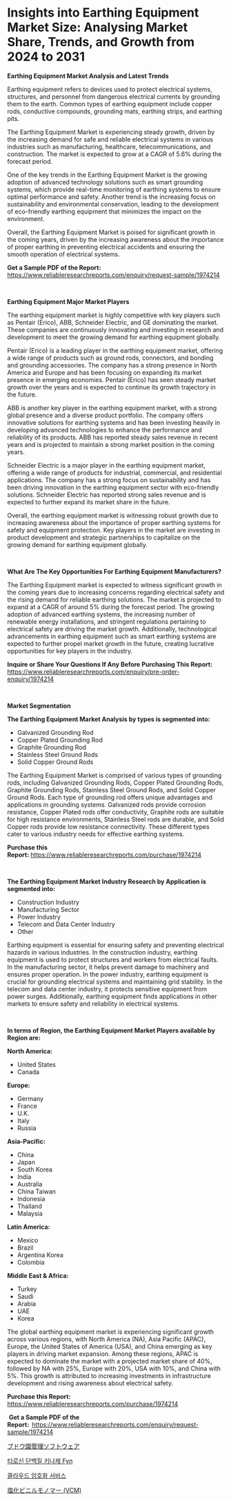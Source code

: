 <p><h1>Insights into Earthing Equipment Market Size: Analysing Market Share, Trends, and Growth from 2024 to 2031</h1></p><p><strong>Earthing Equipment Market Analysis and Latest Trends</strong></p>
<p><p>Earthing equipment refers to devices used to protect electrical systems, structures, and personnel from dangerous electrical currents by grounding them to the earth. Common types of earthing equipment include copper rods, conductive compounds, grounding mats, earthing strips, and earthing pits.</p><p>The Earthing Equipment Market is experiencing steady growth, driven by the increasing demand for safe and reliable electrical systems in various industries such as manufacturing, healthcare, telecommunications, and construction. The market is expected to grow at a CAGR of 5.6% during the forecast period.</p><p>One of the key trends in the Earthing Equipment Market is the growing adoption of advanced technology solutions such as smart grounding systems, which provide real-time monitoring of earthing systems to ensure optimal performance and safety. Another trend is the increasing focus on sustainability and environmental conservation, leading to the development of eco-friendly earthing equipment that minimizes the impact on the environment.</p><p>Overall, the Earthing Equipment Market is poised for significant growth in the coming years, driven by the increasing awareness about the importance of proper earthing in preventing electrical accidents and ensuring the smooth operation of electrical systems.</p></p>
<p><strong>Get a Sample PDF of the Report:&nbsp;</strong> <a href="https://www.reliableresearchreports.com/enquiry/request-sample/1974214">https://www.reliableresearchreports.com/enquiry/request-sample/1974214</a></p>
<p>&nbsp;</p>
<p><strong>Earthing Equipment Major Market Players</strong></p>
<p><p>The earthing equipment market is highly competitive with key players such as Pentair (Erico), ABB, Schneider Electric, and GE dominating the market. These companies are continuously innovating and investing in research and development to meet the growing demand for earthing equipment globally.</p><p>Pentair (Erico) is a leading player in the earthing equipment market, offering a wide range of products such as ground rods, connectors, and bonding and grounding accessories. The company has a strong presence in North America and Europe and has been focusing on expanding its market presence in emerging economies. Pentair (Erico) has seen steady market growth over the years and is expected to continue its growth trajectory in the future.</p><p>ABB is another key player in the earthing equipment market, with a strong global presence and a diverse product portfolio. The company offers innovative solutions for earthing systems and has been investing heavily in developing advanced technologies to enhance the performance and reliability of its products. ABB has reported steady sales revenue in recent years and is projected to maintain a strong market position in the coming years.</p><p>Schneider Electric is a major player in the earthing equipment market, offering a wide range of products for industrial, commercial, and residential applications. The company has a strong focus on sustainability and has been driving innovation in the earthing equipment sector with eco-friendly solutions. Schneider Electric has reported strong sales revenue and is expected to further expand its market share in the future.</p><p>Overall, the earthing equipment market is witnessing robust growth due to increasing awareness about the importance of proper earthing systems for safety and equipment protection. Key players in the market are investing in product development and strategic partnerships to capitalize on the growing demand for earthing equipment globally.</p></p>
<p>&nbsp;</p>
<p><strong>What Are The Key Opportunities For Earthing Equipment Manufacturers?</strong></p>
<p><p>The Earthing Equipment market is expected to witness significant growth in the coming years due to increasing concerns regarding electrical safety and the rising demand for reliable earthing solutions. The market is projected to expand at a CAGR of around 5% during the forecast period. The growing adoption of advanced earthing systems, the increasing number of renewable energy installations, and stringent regulations pertaining to electrical safety are driving the market growth. Additionally, technological advancements in earthing equipment such as smart earthing systems are expected to further propel market growth in the future, creating lucrative opportunities for key players in the industry.</p></p>
<p><strong>Inquire or Share Your Questions If Any Before Purchasing This Report:</strong> <a href="https://www.reliableresearchreports.com/enquiry/pre-order-enquiry/1974214">https://www.reliableresearchreports.com/enquiry/pre-order-enquiry/1974214</a></p>
<p>&nbsp;</p>
<p><strong>Market Segmentation</strong></p>
<p><strong>The Earthing Equipment Market Analysis by types is segmented into:</strong></p>
<p><ul><li>Galvanized Grounding Rod</li><li>Copper Plated Grounding Rod</li><li>Graphite Grounding Rod</li><li>Stainless Steel Ground Rods</li><li>Solid Copper Ground Rods</li></ul></p>
<p><p>The Earthing Equipment Market is comprised of various types of grounding rods, including Galvanized Grounding Rods, Copper Plated Grounding Rods, Graphite Grounding Rods, Stainless Steel Ground Rods, and Solid Copper Ground Rods. Each type of grounding rod offers unique advantages and applications in grounding systems. Galvanized rods provide corrosion resistance, Copper Plated rods offer conductivity, Graphite rods are suitable for high resistance environments, Stainless Steel rods are durable, and Solid Copper rods provide low resistance connectivity. These different types cater to various industry needs for effective earthing systems.</p></p>
<p><strong>Purchase this Report:&nbsp;</strong><a href="https://www.reliableresearchreports.com/purchase/1974214">https://www.reliableresearchreports.com/purchase/1974214</a></p>
<p>&nbsp;</p>
<p><strong>The Earthing Equipment Market Industry Research by Application is segmented into:</strong></p>
<p><ul><li>Construction Industry</li><li>Manufacturing Sector</li><li>Power Industry</li><li>Telecom and Data Center Industry</li><li>Other</li></ul></p>
<p><p>Earthing equipment is essential for ensuring safety and preventing electrical hazards in various industries. In the construction industry, earthing equipment is used to protect structures and workers from electrical faults. In the manufacturing sector, it helps prevent damage to machinery and ensures proper operation. In the power industry, earthing equipment is crucial for grounding electrical systems and maintaining grid stability. In the telecom and data center industry, it protects sensitive equipment from power surges. Additionally, earthing equipment finds applications in other markets to ensure safety and reliability in electrical systems.</p></p>
<p>&nbsp;</p>
<p><strong>In terms of Region, the Earthing Equipment Market Players available by Region are:</strong></p>
<p>
    <p> <strong> North America: </strong>
        <ul>
            <li>United States</li>
            <li>Canada</li>
        </ul>
        </p> 
    <p> <strong> Europe: </strong>
        <ul>
            <li>Germany</li>
            <li>France</li>
            <li>U.K.</li>
            <li>Italy</li>
            <li>Russia</li>
        </ul>
        </p> 
    <p> <strong> Asia-Pacific: </strong>
        <ul>
            <li>China</li>
            <li>Japan</li>
            <li>South Korea</li>
            <li>India</li>
            <li>Australia</li>
            <li>China Taiwan</li>
            <li>Indonesia</li>
            <li>Thailand</li>
            <li>Malaysia</li>
        </ul>
        </p> 
    <p> <strong> Latin America: </strong>
        <ul>
            <li>Mexico</li>
            <li>Brazil</li>
            <li>Argentina Korea</li>
            <li>Colombia</li>
        </ul>
        </p> 
    <p> <strong> Middle East & Africa: </strong>
        <ul>
            <li>Turkey</li>
            <li>Saudi</li>
            <li>Arabia</li>
            <li>UAE</li>
            <li>Korea</li>
        </ul>
    </p>
    </p>
<p><p>The global earthing equipment market is experiencing significant growth across various regions, with North America (NA), Asia Pacific (APAC), Europe, the United States of America (USA), and China emerging as key players in driving market expansion. Among these regions, APAC is expected to dominate the market with a projected market share of 40%, followed by NA with 25%, Europe with 20%, USA with 10%, and China with 5%. This growth is attributed to increasing investments in infrastructure development and rising awareness about electrical safety.</p></p>
<p><strong>Purchase this Report: </strong><a href="https://www.reliableresearchreports.com/purchase/1974214">https://www.reliableresearchreports.com/purchase/1974214</a></p>
<p>&nbsp;<strong>Get a Sample PDF of the Report:&nbsp;&nbsp;</strong><a href="https://www.reliableresearchreports.com/enquiry/request-sample/1974214">https://www.reliableresearchreports.com/enquiry/request-sample/1974214</a></p>
<p><strong></strong></p>
<p><p><a href="https://medium.com/@chloekessler01/%E3%83%96%E3%83%89%E3%82%A6%E5%9C%92%E7%AE%A1%E7%90%86%E3%82%BD%E3%83%95%E3%83%88%E3%82%A6%E3%82%A7%E3%82%A2%E5%B8%82%E5%A0%B4-2031%E5%B9%B4%E3%81%BE%E3%81%A7%E3%81%AE%E3%83%88%E3%83%AC%E3%83%B3%E3%83%89-%E4%BA%88%E6%B8%AC-%E7%AB%B6%E4%BA%89%E5%88%86%E6%9E%90-9e6c8eff4e90">ブドウ園管理ソフトウェア</a></p><p><a href="https://medium.com/@hulk678678/%ED%83%80%EC%9D%B4%EB%A1%9C%EC%8B%A0-%EB%8B%A8%EB%B0%B1%EC%A7%88-%ED%82%A4%EB%82%98%EC%A0%9C-fyn-%EC%8B%9C%EC%9E%A5-%EC%9C%A0%ED%98%95-%EC%9D%91%EC%9A%A9-%EB%B0%8F-%EC%A7%80%EB%A6%AC%EC%97%90-%EB%94%B0%EB%A5%B8-%ED%8F%AC%EA%B4%84%EC%A0%81-%ED%8F%89%EA%B0%80-b01864202e88">티로신 단백질 키나제 Fyn</a></p><p><a href="https://medium.com/@hulk678678/%EA%B5%AC%EB%A6%84-%EC%95%94%ED%98%B8%ED%99%94-%EC%84%9C%EB%B9%84%EC%8A%A4-%EC%8B%9C%EC%9E%A5-%EC%8B%9C%EC%9E%A5-cagr-%EC%8B%9C%EC%9E%A5-%ED%8A%B8%EB%A0%8C%EB%93%9C-%EB%B0%8F-%EC%84%B1%EC%9E%A5-%EC%A0%84%EB%9E%B5%EC%97%90-%EB%8C%80%ED%95%9C-%ED%86%B5%EC%B0%B0%EB%A0%A5-d3d49d9c293d">클라우드 암호화 서비스</a></p><p><a href="https://medium.com/@chloekessler01/%E5%A1%A9%E5%8C%96%E3%83%93%E3%83%8B%E3%83%AB%E3%83%A2%E3%83%8E%E3%83%9E%E3%83%BC-vcm-%E5%B8%82%E5%A0%B4%E3%83%AC%E3%83%9D%E3%83%BC%E3%83%88%E3%81%AF-%E3%81%93%E3%81%AE%E5%B8%82%E5%A0%B4%E3%81%AE%E6%9C%80%E6%96%B0%E3%83%88%E3%83%AC%E3%83%B3%E3%83%89%E3%81%A8%E6%88%90%E9%95%B7%E6%A9%9F%E4%BC%9A%E3%82%92%E6%98%8E%E3%82%89%E3%81%8B%E3%81%AB%E3%81%97%E3%81%BE%E3%81%99-5a77c74e5430">塩化ビニルモノマー (VCM)</a></p></p>